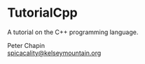 TutorialCpp
===========

A tutorial on the C++ programming language.

Peter Chapin  
spicacality@kelseymountain.org
